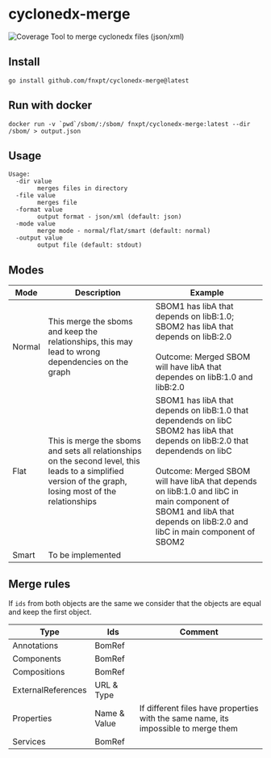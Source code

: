 # cyclonedx-merge
![Coverage](https://img.shields.io/badge/Coverage-18.5%25-red)
Tool to merge cyclonedx files (json/xml)

## Install

```
go install github.com/fnxpt/cyclonedx-merge@latest
```

## Run with docker

```
docker run -v `pwd`/sbom/:/sbom/ fnxpt/cyclonedx-merge:latest --dir /sbom/ > output.json
```

## Usage
```
Usage:
  -dir value
    	merges files in directory
  -file value
    	merges file
  -format value
    	output format - json/xml (default: json)
  -mode value
    	merge mode - normal/flat/smart (default: normal)
  -output value
    	output file (default: stdout)
```

## Modes

|Mode|Description|Example|
|---|---|---|
|Normal|This merge the sboms and keep the relationships, this may lead to wrong dependencies on the graph|SBOM1 has libA that depends on libB:1.0;<br />SBOM2 has libA that depends on libB:2.0<br /><br />Outcome: Merged SBOM will have libA that dependes on libB:1.0 and libB:2.0|
|Flat|This is merge the sboms and sets all relationships on the second level, this leads to a simplified version of the graph, losing most of the relationships|SBOM1 has libA that depends on libB:1.0 that dependends on libC<br />SBOM2 has libA that depends on libB:2.0 that dependends on libC<br /><br />Outcome: Merged SBOM will have libA that depends on libB:1.0 and libC in main component of SBOM1 and libA that depends on libB:2.0 and libC in main component of SBOM2|
|Smart|To be implemented||

## Merge rules

If `ids` from both objects are the same we consider that the objects are equal and keep the first object.

|Type|Ids|Comment|
|---|---|---|
|Annotations|BomRef|   |
|Components|BomRef|   |
|Compositions|BomRef|   |
|ExternalReferences|URL & Type|   |
|Properties|Name & Value|If different files have properties with the same name, its impossible to merge them|
|Services|BomRef|   |
